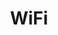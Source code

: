 ---
title: WiFi
price: R25 000
limit: 1
logo: diamond.png
large-logo: diamond-large.png
logo_size: 100

# Expo info
expo: yes
banners: 1

#benefits
passes: 1
discount_disabled: true

exclusive:
    - Exclusive logo on printed WIFI ticket for each delegate
    - Exclusive logo on WIFI signage in each track room
    
sold_out: no
order: 100
---